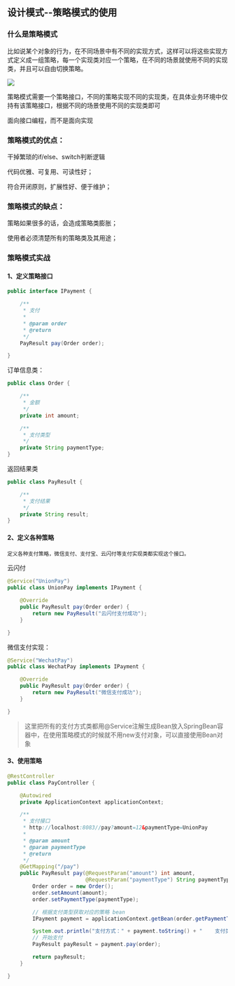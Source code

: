 ## 设计模式--策略模式的使用

### 什么是策略模式
比如说某个对象的行为，在不同场景中有不同的实现方式，这样可以将这些实现方式定义成一组策略，每一个实现类对应一个策略，在不同的场景就使用不同的实现类，并且可以自由切换策略。

![](https://img2020.cnblogs.com/blog/1231979/202105/1231979-20210518211913583-1872007956.png)


策略模式需要一个策略接口，不同的策略实现不同的实现类，在具体业务环境中仅持有该策略接口，根据不同的场景使用不同的实现类即可

面向接口编程，而不是面向实现


### 策略模式的优点：
干掉繁琐的if/else、switch判断逻辑

代码优雅、可复用、可读性好；

符合开闭原则，扩展性好、便于维护；


### 策略模式的缺点：
策略如果很多的话，会造成策略类膨胀；

使用者必须清楚所有的策略类及其用途；


### 策略模式实战
#### 1、定义策略接口

```java
public interface IPayment {

    /**
     * 支付
     *
     * @param order
     * @return
     */
    PayResult pay(Order order);

}
```


订单信息类：
```java
public class Order {

    /**
     * 金额
     */
    private int amount;

    /**
     * 支付类型
     */
    private String paymentType;
}    
```


返回结果类
```java
public class PayResult {

    /**
     * 支付结果
     */
    private String result;
}
```


#### 2、定义各种策略

`定义各种支付策略，微信支付、支付宝、云闪付等支付实现类都实现这个接口。`


云闪付
```java
@Service("UnionPay")
public class UnionPay implements IPayment {

    @Override
    public PayResult pay(Order order) {
        return new PayResult("云闪付支付成功");
    }

}
```


微信支付实现：
```java
@Service("WechatPay")
public class WechatPay implements IPayment {

    @Override
    public PayResult pay(Order order) {
        return new PayResult("微信支付成功");
    }

}
```

>这里把所有的支付方式类都用@Service注解生成Bean放入SpringBean容器中，在使用策略模式的时候就不用new支付对象，可以直接使用Bean对象



#### 3、使用策略

```java
@RestController
public class PayController {

    @Autowired
    private ApplicationContext applicationContext;

    /**
     * 支付接口
     * http://localhost:8083//pay?amount=12&paymentType=UnionPay
     *
     * @param amount
     * @param paymentType
     * @return
     */
    @GetMapping("/pay")
    public PayResult pay(@RequestParam("amount") int amount,
                         @RequestParam("paymentType") String paymentType) {
        Order order = new Order();
        order.setAmount(amount);
        order.setPaymentType(paymentType);

        // 根据支付类型获取对应的策略 bean
        IPayment payment = applicationContext.getBean(order.getPaymentType(), IPayment.class);

        System.out.println("支付方式：" + payment.toString() + "    支付类型：" + paymentType);
        // 开始支付
        PayResult payResult = payment.pay(order);

        return payResult;
    }

}
```